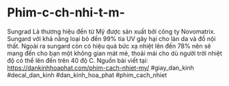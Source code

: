 # Phim-c-ch-nhi-t-m-
Sungrad Là thương hiệu đến từ Mỹ được sản xuất bởi công ty Novomatrix. Sungard với khả năng loại bỏ đến 99% tia UV gây hại cho làn da và đồ nội thất. Ngoài ra sungard còn có hiệu quả bức xạ nhiệt lên đến 78% nên sẽ mang đến cho bạn một không gian mát mẻ, thoải mái cho dù người trời nhiệt độ có thể lên đến trên 40 độ C. Nguồn bài viết tại: https://dankinhhoaphat.com/phim-cach-nhiet-my/ #giay_dan_kinh #decal_dan_kinh #dan_kinh_hoa_phat #phim_cach_nhiet
